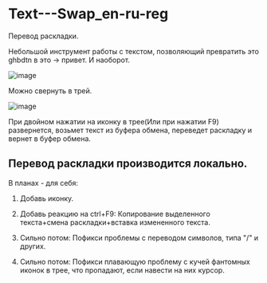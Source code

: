 # Text---Swap_en-ru-reg
Перевод раскладки.

Небольшой инструмент работы с текстом, позволяющий превратить это ghbdtn в это -> привет. И наоборот.

![image](https://github.com/Log0user/Text---Swap_en-ru-reg/assets/120344565/18990b3f-172f-4b95-adf2-5204dc3f72e8)

Можно свернуть в трей.

![image](https://github.com/Log0user/Text---Swap_en-ru-reg/assets/120344565/e4c36e42-bed4-45a3-833b-d84d2dc06d7f)

При двойном нажатии на иконку в трее(Или при нажатии F9) развернется, возьмет текст из буфера обмена, переведет раскладку и вернет в буфер обмена.

Перевод раскладки производится локально.
----------------------------------------------------
В планах - для себя: 

1. Добавь иконку.
2. Добавь реакцию на ctrl+F9: Копирование выделенного текста+смена раскладки+вставка измененного текста.

3. Сильно потом: Пофикси проблемы с переводом символов, типа "/" и других.
4. Сильно потом: Пофикси плавающую проблему с кучей фантомных иконок в трее, что пропадают, если навести на них курсор.
